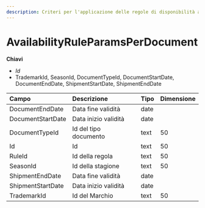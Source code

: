 ```yaml
---
description: Criteri per l'applicazione delle regole di disponibilità ai documenti
---
```

# AvailabilityRuleParamsPerDocument

**Chiavi**

- *Id*
- TrademarkId, SeasonId, DocumentTypeId, DocumentStartDate, DocumentEndDate, ShipmentStartDate, ShipmentEndDate

| Campo | Descrizione | Tipo | Dimensione | 
| :--- | :--- | :--- | :--- |
| DocumentEndDate | Data fine validità | date |  |
| DocumentStartDate | Data inizio validità | date |  |
| DocumentTypeId | Id del tipo documento | text | 50 |
| Id | Id | text | 50 |
| RuleId | Id della regola | text | 50 |
| SeasonId | Id della stagione | text | 50 |
| ShipmentEndDate | Data fine validità | date |  |
| ShipmentStartDate | Data inizio validità | date |  |
| TrademarkId | Id del Marchio | text | 50 |


